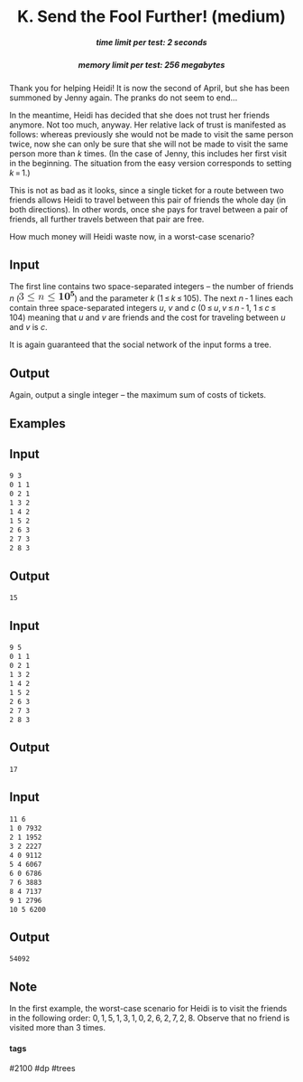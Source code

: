 <h1 style='text-align: center;'> K. Send the Fool Further! (medium)</h1>

<h5 style='text-align: center;'>time limit per test: 2 seconds</h5>
<h5 style='text-align: center;'>memory limit per test: 256 megabytes</h5>

Thank you for helping Heidi! It is now the second of April, but she has been summoned by Jenny again. The pranks do not seem to end...

In the meantime, Heidi has decided that she does not trust her friends anymore. Not too much, anyway. Her relative lack of trust is manifested as follows: whereas previously she would not be made to visit the same person twice, now she can only be sure that she will not be made to visit the same person more than *k* times. (In the case of Jenny, this includes her first visit in the beginning. The situation from the easy version corresponds to setting *k* = 1.)

This is not as bad as it looks, since a single ticket for a route between two friends allows Heidi to travel between this pair of friends the whole day (in both directions). In other words, once she pays for travel between a pair of friends, all further travels between that pair are free.

How much money will Heidi waste now, in a worst-case scenario?

## Input

The first line contains two space-separated integers – the number of friends *n* (![](images/6cfddf59d26f14b3f6f52cff132a0df05df10a0d.png)) and the parameter *k* (1 ≤ *k* ≤ 105). The next *n* - 1 lines each contain three space-separated integers *u*, *v* and *c* (0 ≤ *u*, *v* ≤ *n* - 1, 1 ≤ *c* ≤ 104) meaning that *u* and *v* are friends and the cost for traveling between *u* and *v* is *c*.

It is again guaranteed that the social network of the input forms a tree.

## Output

Again, output a single integer – the maximum sum of costs of tickets.

## Examples

## Input


```
9 3  
0 1 1  
0 2 1  
1 3 2  
1 4 2  
1 5 2  
2 6 3  
2 7 3  
2 8 3  

```
## Output


```
15  

```
## Input


```
9 5  
0 1 1  
0 2 1  
1 3 2  
1 4 2  
1 5 2  
2 6 3  
2 7 3  
2 8 3  

```
## Output


```
17  

```
## Input


```
11 6  
1 0 7932  
2 1 1952  
3 2 2227  
4 0 9112  
5 4 6067  
6 0 6786  
7 6 3883  
8 4 7137  
9 1 2796  
10 5 6200  

```
## Output


```
54092  

```
## Note

In the first example, the worst-case scenario for Heidi is to visit the friends in the following order: 0, 1, 5, 1, 3, 1, 0, 2, 6, 2, 7, 2, 8. Observe that no friend is visited more than 3 times.



#### tags 

#2100 #dp #trees 